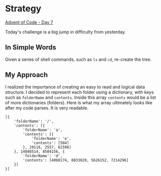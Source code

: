 # Strategy

[Advent of Code - Day 7](https://adventofcode.com/2022/day/7)

Today's challenge is a big jump in difficulty from yesterday.

## In Simple Words

Given a series of shell commands, such as `ls` and `cd`, re-create the tree.

## My Approach

I realized the importance of creating an easy to read and logical data structure. I decided to represent each folder using a dictionary, with keys such as `folderName` and `contents`. Inside this array `contents` would be a list of more dictionaries (folders). Here is what my array ultimately looks like after my code parses. It is very readable.

```
[{
    'folderName': '/',
    'contents': [{
        'folderName': 'a',
        'contents': [{
            'folderName': 'e',
            'contents': [584]
        }, 29116, 2557, 62596]
    }, 14848514, 8504156, {
        'folderName': 'd',
        'contents': [4060174, 8033020, 5626152, 7214296]
    }]
}]
```
